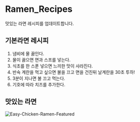 # Ramen_Recipes
맛있는 라면 레시피를 업데이트합니다.
## 기본라면 레시피
1. 냄비에 물 끓인다.
1. 물이 끓으면 면과 스프를 넣는다.
1. 식초를 한 스푼 넣으면 느끼한 맛이 사라진다.
1. 반숙 계란을 먹고 싶으면 불을 끄고 면을 건진뒤 날계란을 30초 투하!
1. 3분이 지나면 불 끄고 먹는다.
1. 기호에 따라 치즈를 추가한다.

## 맛있는 라면
![Easy-Chicken-Ramen-Featured](./다운로드/Easy-Chicken-Ramen-Featured.jpg)
